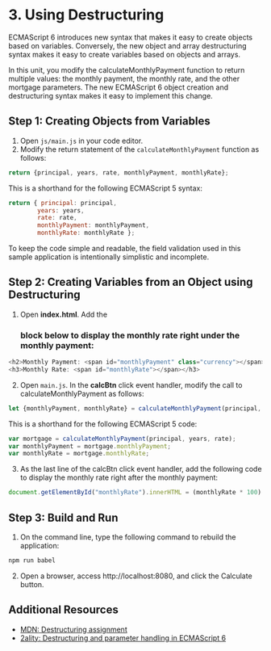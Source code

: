 #  3. Using Destructuring
ECMAScript 6 introduces new syntax that makes it easy to create objects based on variables. 
Conversely, the new object and array destructuring syntax makes it easy to create variables based on objects and arrays.

In this unit, you modify the calculateMonthlyPayment function to return multiple values: 
    the monthly payment, the monthly rate, and the other mortgage parameters. 
The new ECMAScript 6 object creation and destructuring syntax makes it easy to implement this change.

## Step 1: Creating Objects from Variables
1. Open `js/main.js` in your code editor.   
2. Modify the return statement of the `calculateMonthlyPayment` function as follows:
 ```js
 return {principal, years, rate, monthlyPayment, monthlyRate};
 ```
This is a shorthand for the following ECMAScript 5 syntax:   
 ```js
 return { principal: principal, 
         years: years, 
         rate: rate, 
         monthlyPayment: monthlyPayment, 
         monthlyRate: monthlyRate };
```

To keep the code simple and readable, the field validation used in this sample application is intentionally    simplistic and incomplete.

## Step 2: Creating Variables from an Object using Destructuring
1. Open **index.html**. Add the <h3> block below to display the **monthly** rate right under the **monthly payment**:   
```js
<h2>Monthly Payment: <span id="monthlyPayment" class="currency"></span></h2>
<h3>Monthly Rate: <span id="monthlyRate"></span></h3>
```
2. Open `main.js`. In the **calcBtn** click event handler, modify the call to calculateMonthlyPayment as follows:
```js
let {monthlyPayment, monthlyRate} = calculateMonthlyPayment(principal, years, rate);
```
This is a shorthand for the following ECMAScript 5 code:
```js
var mortgage = calculateMonthlyPayment(principal, years, rate);
var monthlyPayment = mortgage.monthlyPayment;
var monthlyRate = mortgage.monthlyRate;
```
3. As the last line of the calcBtn click event handler, add the following code to display the monthly rate right after the monthly payment: 
```js
document.getElementById("monthlyRate").innerHTML = (monthlyRate * 100).toFixed(2);
```
 ## Step 3: Build and Run
1. On the command line, type the following command to rebuild the application: 
```js
npm run babel
```  
2. Open a browser, access http://localhost:8080, and click the Calculate button.


## Additional Resources
- [MDN: Destructuring assignment](https://developer.mozilla.org/en-US/docs/Web/JavaScript/Reference/Operators/Destructuring_assignment)   
- [2ality: Destructuring and parameter handling in ECMAScript 6](https://2ality.com/2015/01/es6-destructuring.html)